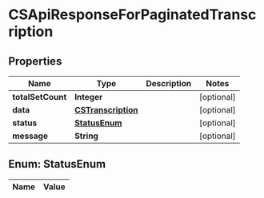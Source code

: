
# CSApiResponseForPaginatedTranscription

## Properties
Name | Type | Description | Notes
------------ | ------------- | ------------- | -------------
**totalSetCount** | **Integer** |  |  [optional]
**data** | [**CSTranscription**](CSTranscription.md) |  |  [optional]
**status** | [**StatusEnum**](#StatusEnum) |  |  [optional]
**message** | **String** |  |  [optional]


<a name="StatusEnum"></a>
## Enum: StatusEnum
Name | Value
---- | -----



